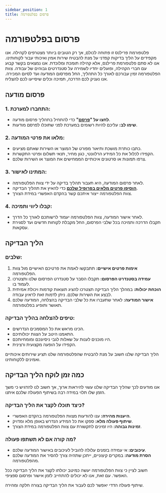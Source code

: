 ```yaml
---
sidebar_position: 1
title: פרסום בפלטפורמה
---
```


# פרסום בפלטפורמה
פלטפורמת פרילנס זו פתוחה לכולם, אך רק הטובים ביותר מצטרפים לקהילה. אנו מקפידים על הליך בדיקות קפדני על מנת להבטיח שירות אמין ואיכותי עבור לקוחותינו.
אנו לא סתם פלטפורמת פרילנס, אלא קהילה תומכת ומלוכדת. אנו נמצאים בקשר קבוע עם חברי הקהילה, ופועלים יחדיו לשמירה על סטנדרטים גבוהים של עבודה.
צוות הפלטפורמה זמין עבורכם לאורך כל התהליך, החל מפרסום המודעה ועד לסיום המכירה. אנו נעניק לכם הדרכה, תמיכה וכלים שיסייעו לכם להצליח.

## פרסום מודעה

### 1. התחברו למערכת:
- **לחצו על "[פרסם](https://workway.co.il/account/login/?redirect=https%3A%2F%2Fworkway.co.il%2Fsubmit-listing%2F)"** כדי להתחיל בתהליך פרסום מודעה.
- **שימו לב:** עליכם להיות רשומים במערכת לפני שתוכלו לפרסם מודעות.

### 2. מלאו את פרטי המודעה:
- כתבו כותרת מושכת ותיאור מפורט של המוצר או השירות שאתם מציעים.
- הקפידו לכלול את כל המידע הרלוונטי, כגון מחיר, תנאי תשלום ופרטי התקשרות.
- צרפו תמונות או סרטונים איכותיים הממחישים את המוצר או השירות שלכם.

### 3. המתינו לאישור:
- לאחר פרסום המודעה, היא תעבור תהליך בדיקה על ידי צוות הפלטפורמה.
- **[הוסיפו פרטים מלאים בפרופיל שלכם](https://workway.co.il/account/settings/)** כדי להאיץ את תהליך הבדיקה.
- צוות הפלטפורמה ייצור איתכם קשר בהקדם האפשרי במידת הצורך.

### 4. קבלו ליווי ותמיכה:
- לאחר אישור המודעה, צוות הפלטפורמה יעמוד לרשותכם לאורך כל הדרך.
- תקבלו הדרכה ותמיכה בכל שלבי הפרסום, החל מקבלת לקוחות חדשים ועד לסגירת עסקאות.

## הליך הבדיקה

### שלבים:
1. **אימות פרטים אישיים:** תתבקשו לאמת את פרטיכם האישיים מול צוות הפלטפורמה.
2. **עמידה בסטנדרט הפרסום:** תקבלו הסבר על סטנדרט הפרסום שלנו ותצטרכו לעמוד בו.
3. **הוכחת יכולות:** במהלך הליך הבדיקה תצטרכו להציג תוצאות קודמות ויכולת אמיתית לבצע את השירות שלכם. ניתן לדמות זאת לראיון עבודה.
4. **אישור המודעה:** לאחר שתעברו את כל שלבי הבדיקה בהצלחה, המודעה שלכם תאושר ותופיע בפלטפורמה.

### טיפים להצלחה בהליך הבדיקה:
- הכינו מראש את כל המסמכים הנדרשים.
- התאמנו היטב על הצגת יכולותיכם.
- היו מוכנים לענות על שאלות לגבי ניסיונכם ומומחיותכם.
- הקפידו על הופעה מקצועית ורצינית.

הליך הבדיקה שלנו חשוב על מנת להבטיח שהפלטפורמה שלנו תציע שירותים איכותיים ואמינים ללקוחותינו.

## כמה זמן לוקח הליך הבדיקה

אנו מודעים לכך שהליך הבדיקה שלנו עשוי להיראות ארוך, אך חשוב לנו להדגיש כי משך הזמן שלו תלוי במידה רבה בשיתוף הפעולה שלכם איתנו.

### כיצד תוכלו לקצר את הליך הבדיקה?
- **היענות מהירה:** ענו להודעות מצוות הפלטפורמה בהקדם האפשרי.
- **שיתוף פעולה מלא:** ספקו את כל המידע הנדרש באופן מלא ומדויק.
- **זמינות גבוהה:** היו זמינים לתקשורת עם צוות הפלטפורמה במידת הצורך.

### מה קורה אם לא תשתפו פעולה?
- **עיכובים:** אי עמידה בזמנים עלולה להוביל לעיכובים באישור המודעה שלכם.
- **הסרת מודעה:** במקרים קיצוניים, ייתכן שתהיה צורך להסיר את המודעה שלכם מהפלטפורמה.

חשוב לציין כי צוות הפלטפורמה יעשה כמיטב יכולתו לקצר את הליך הבדיקה ככל האפשר. עם זאת, אנו לא יכולים להתחייב לזמן אישור ופרסום ספציפי.

שיתוף פעולה הדדי יאפשר לכם לעבור את הליך הבדיקה בצורה חלקה ומהירה.